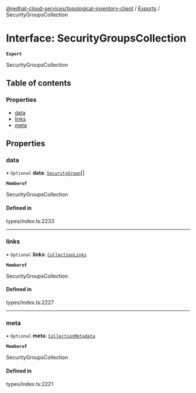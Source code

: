 [@redhat-cloud-services/topological-inventory-client](../README.md) / [Exports](../modules.md) / SecurityGroupsCollection

# Interface: SecurityGroupsCollection

**`Export`**

SecurityGroupsCollection

## Table of contents

### Properties

- [data](SecurityGroupsCollection.md#data)
- [links](SecurityGroupsCollection.md#links)
- [meta](SecurityGroupsCollection.md#meta)

## Properties

### data

• `Optional` **data**: [`SecurityGroup`](SecurityGroup.md)[]

**`Memberof`**

SecurityGroupsCollection

#### Defined in

types/index.ts:2233

___

### links

• `Optional` **links**: [`CollectionLinks`](CollectionLinks.md)

**`Memberof`**

SecurityGroupsCollection

#### Defined in

types/index.ts:2227

___

### meta

• `Optional` **meta**: [`CollectionMetadata`](CollectionMetadata.md)

**`Memberof`**

SecurityGroupsCollection

#### Defined in

types/index.ts:2221
